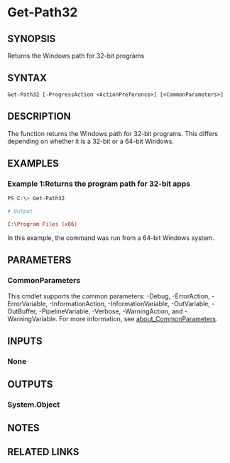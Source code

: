 ﻿---
external help file: EulandaConnect-help.xml
Module Name: EulandaConnect
online version: https://github.com/Eulanda/EulandaConnect/blob/master/docs/Get-Path32.md
schema: 2.0.0
lastMod: 2024-03-19T06:27:25
---

# Get-Path32

## SYNOPSIS
Returns the Windows path for 32-bit programs

## SYNTAX

```
Get-Path32 [-ProgressAction <ActionPreference>] [<CommonParameters>]
```

## DESCRIPTION
The function returns the Windows path for 32-bit programs. This differs depending on whether it is a 32-bit or a 64-bit Windows.

## EXAMPLES

### Example 1:Returns the program path for 32-bit apps
```powershell
PS C:\> Get-Path32
```

```ini
# Output

C:\Program Files (x86)
```

In this example, the command was run from a 64-bit Windows system.

## PARAMETERS


### CommonParameters
This cmdlet supports the common parameters: -Debug, -ErrorAction, -ErrorVariable, -InformationAction, -InformationVariable, -OutVariable, -OutBuffer, -PipelineVariable, -Verbose, -WarningAction, and -WarningVariable. For more information, see [about_CommonParameters](http://go.microsoft.com/fwlink/?LinkID=113216).

## INPUTS

### None

## OUTPUTS

### System.Object
## NOTES

## RELATED LINKS


